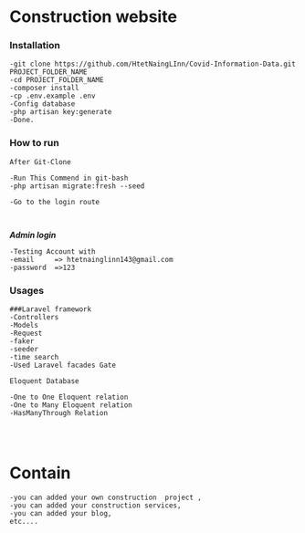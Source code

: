 # Construction website 

### Installation

```
-git clone https://github.com/HtetNaingLInn/Covid-Information-Data.git PROJECT_FOLDER_NAME
-cd PROJECT_FOLDER_NAME
-composer install
-cp .env.example .env
-Config database
-php artisan key:generate
-Done.

```


### How to run 

``` 
After Git-Clone

-Run This Commend in git-bash
-php artisan migrate:fresh --seed

-Go to the login route



``` 
***Admin login*** 
```
-Testing Account with 
-email     => htetnainglinn143@gmail.com
-password  =>123
```

### Usages

```
###Laravel framework
-Controllers 
-Models
-Request
-faker
-seeder
-time search
-Used Laravel facades Gate

Eloquent Database

-One to One Eloquent relation
-One to Many Eloquent relation
-HasManyThrough Relation




```
# Contain 
```
-you can added your own construction  project ,
-you can added your construction services,
-you can added your blog,
etc....
```
